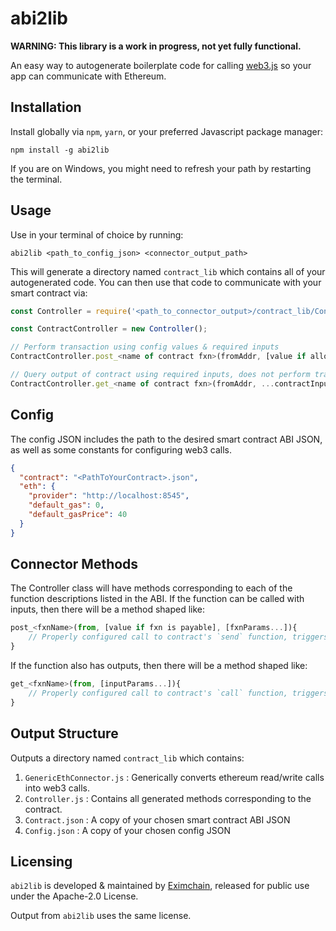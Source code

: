 # abi2lib

**WARNING: This library is a work in progress, not yet fully functional.**

An easy way to autogenerate boilerplate code for calling [web3.js](https://github.com/ethereum/web3.js/) so your app can communicate with Ethereum.  

## Installation

Install globally via `npm`, `yarn`, or your preferred Javascript package manager:

```
npm install -g abi2lib
```

If you are on Windows, you might need to refresh your path by restarting the terminal.

## Usage

Use in your terminal of choice by running:
```
abi2lib <path_to_config_json> <connector_output_path>
```

This will generate a directory named `contract_lib` which contains all of your autogenerated code.  You can then use that code to communicate with your smart contract via:

```javascript
const Controller = require('<path_to_connector_output>/contract_lib/Controller.js');

const ContractController = new Controller();

// Perform transaction using config values & required inputs
ContractController.post_<name of contract fxn>(fromAddr, [value if allowed], ...contractInputs);

// Query output of contract using required inputs, does not perform transaction
ContractController.get_<name of contract fxn>(fromAddr, ...contractInputs);
```

## Config

The config JSON includes the path to the desired smart contract ABI JSON, as well as some constants for configuring web3 calls.  

```json
{
  "contract": "<PathToYourContract>.json", 
  "eth": {                                      
    "provider": "http://localhost:8545",       
    "default_gas": 0,                      
    "default_gasPrice": 40            
  }
}
```


## Connector Methods

The Controller class will have methods corresponding to each of the function descriptions listed in the ABI.  If the function can be called with inputs, then there will be a method shaped like:

```javascript
post_<fxnName>(from, [value if fxn is payable], [fxnParams...]){
	// Properly configured call to contract's `send` function, triggers transaction
}
```

If the function also has outputs, then there will be a method shaped like:

```javascript
get_<fxnName>(from, [inputParams...]){
	// Properly configured call to contract's `call` function, triggers no transaction
}
```

## Output Structure

Outputs a directory named `contract_lib` which contains:

1. `GenericEthConnector.js` : Generically converts ethereum read/write calls into web3 calls.
2. `Controller.js` : Contains all generated methods corresponding to the contract.
3. `Contract.json` : A copy of your chosen smart contract ABI JSON
4. `Config.json` : A copy of your chosen config JSON

## Licensing
`abi2lib` is developed & maintained by [Eximchain](https://eximchain.com/), released for public use under the Apache-2.0 License.  

Output from `abi2lib` uses the same license.